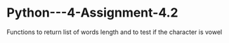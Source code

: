 # Python---4-Assignment-4.2
Functions to return list of words length and to test if the character is vowel
